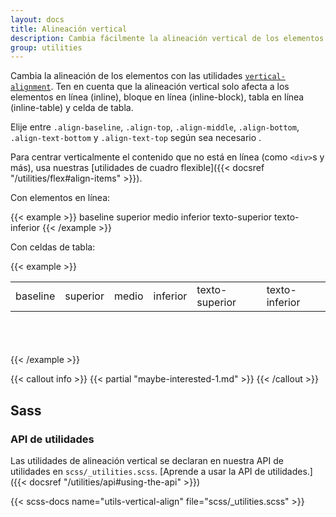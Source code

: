 ```yaml
---
layout: docs
title: Alineación vertical
description: Cambia fácilmente la alineación vertical de los elementos en línea, de bloque en línea, de tabla en línea y de celda de tabla.
group: utilities
---
```


Cambia la alineación de los elementos con las utilidades [`vertical-alignment`](https://developer.mozilla.org/en-US/docs/Web/CSS/vertical-align). Ten en cuenta que la alineación vertical solo afecta a los elementos en línea (inline), bloque en línea (inline-block), tabla en línea (inline-table) y celda de tabla.

Elije entre `.align-baseline`, `.align-top`, `.align-middle`, `.align-bottom`, `.align-text-bottom` y `.align-text-top` según sea necesario .

Para centrar verticalmente el contenido que no está en línea (como `<div>`s y más), usa nuestras [utilidades de cuadro flexible]({{< docsref "/utilities/flex#align-items" >}}).

Con elementos en línea:

{{< example >}}
<span class="align-baseline">baseline</span>
<span class="align-top">superior</span>
<span class="align-middle">medio</span>
<span class="align-bottom">inferior</span>
<span class="align-text-top">texto-superior</span>
<span class="align-text-bottom">texto-inferior</span>
{{< /example >}}

Con celdas de tabla:

{{< example >}}
<table style="height: 100px;">
  <tbody>
    <tr>
      <td class="align-baseline">baseline</td>
      <td class="align-top">superior</td>
      <td class="align-middle">medio</td>
      <td class="align-bottom">inferior</td>
      <td class="align-text-top">texto-superior</td>
      <td class="align-text-bottom">texto-inferior</td>
    </tr>
  </tbody>
</table>
{{< /example >}}

{{< callout info >}}
{{< partial "maybe-interested-1.md" >}}
{{< /callout >}}

## Sass

### API de utilidades

Las utilidades de alineación vertical se declaran en nuestra API de utilidades en `scss/_utilities.scss`. [Aprende a usar la API de utilidades.]({{< docsref "/utilities/api#using-the-api" >}})

{{< scss-docs name="utils-vertical-align" file="scss/_utilities.scss" >}}
